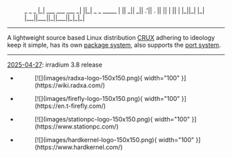 
<figure markdown="span">
<div id="ascii-art">
 _                   _  _             
|_| ___  ___  ___  _| ||_| _ _  _____ 
| ||  _||  _|| .'|| . || || | ||     |
|_||_|  |_|  |__,||___||_||___||_|_|_|

</div>
</figure>

---

A lightweight source based Linux distribution [CRUX](https://crux.nu/) adhering to ideology keep it simple, has its own [package system](https://crux.nu/Main/Handbook3-8#ntoc26), also supports the [port system](https://crux.nu/Main/Handbook3-8#ntoc36).

---

[2025-04-27](https://gitlab.com/sndwvs/irradium/-/commit/676f3ac8b20af3398c5322d81d64dd95bf0ff873): irradium 3.8 release

<div class="grid cards" markdown>

- <figure markdown="span">[![](images/radxa-logo-150x150.png){ width="100" }](https://wiki.radxa.com/)</figure>
- <figure markdown="span">[![](images/firefly-logo-150x150.png){ width="100" }](https://en.t-firefly.com/)</figure>
- <figure markdown="span">[![](images/stationpc-logo-150x150.png){ width="100" }](https://www.stationpc.com/)</figure>
- <figure markdown="span">[![](images/hardkernel-logo-150x150.png){ width="100" }](https://www.hardkernel.com/)</figure>

</div>
